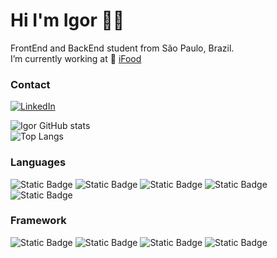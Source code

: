 
# Hi I'm Igor 🧙‍♂️
<div>
  FrontEnd and BackEnd student from São Paulo, Brazil. <br>
  I’m currently working at 🍲 <a href="https://www.linkedin.com/company/ifood-/">iFood </a>
  
</div>

### Contact
[![LinkedIn](https://img.shields.io/badge/LinkedIn-0077B5?style=for-the-badge&logo=linkedin&logoColor=white)](https://www.linkedin.com/in/igorfreitasrocha/)


![Igor GitHub stats](https://github-readme-stats.vercel.app/api?username=igorfreitasrocha&show_icons=true&theme=dracula)  
![Top Langs](https://github-readme-stats.vercel.app/api/top-langs/?username=igorfreitasrocha&layout=compact&theme=dracula)


### Languages
![Static Badge](https://img.shields.io/badge/HTML-orange?style=for-the-badge&logo=html5)
![Static Badge](https://img.shields.io/badge/CSS-blue?style=for-the-badge&logo=css3)
![Static Badge](https://img.shields.io/badge/JAVASCRIPT-lightyellow?style=for-the-badge&logo=javascript)
![Static Badge](https://img.shields.io/badge/MYSQL-white?style=for-the-badge&logo=mysql)
![Static Badge](https://img.shields.io/badge/PHP-purple?style=for-the-badge&logo=php)


### Framework
![Static Badge](https://img.shields.io/badge/Laravel-laravel?style=for-the-badge&logo=laravel&labelColor=%2319315B&color=%23FF2D20)
![Static Badge](https://img.shields.io/badge/React-laravel?style=for-the-badge&logo=react&labelColor=%232C3454&color=%2361DAFB)
![Static Badge](https://img.shields.io/badge/bootstrap-bootstrap?style=for-the-badge&logo=bootstrap&labelColor=%23FF9E0F&color=%2305054B)
![Static Badge](https://img.shields.io/badge/Tailwindcss-tailwindcss?style=for-the-badge&logo=tailwindcss&labelColor=%23506365&color=%2306B6D4)




